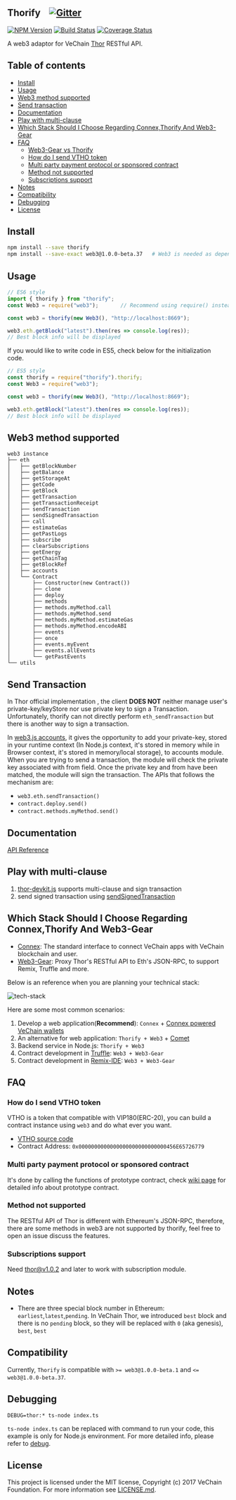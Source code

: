 ## Thorify &nbsp;&nbsp; [![Gitter](https://badges.gitter.im/vechain/thor.svg)](https://gitter.im/vechain/thor?utm_source=badge&utm_medium=badge&utm_campaign=pr-badge)

[![NPM Version](https://badge.fury.io/js/thorify.svg)](https://www.npmjs.com/package/thorify)
[![Build Status](https://travis-ci.org/vechain/thorify.svg)](https://travis-ci.org/vechain/thorify)
[![Coverage Status](https://coveralls.io/repos/github/vechain/thorify/badge.svg?branch=master)](https://coveralls.io/github/vechain/thorify?branch=master)

A web3 adaptor for VeChain [Thor](https://github.com/vechain/thor) RESTful API.


## Table of contents

* [Install](#install)
* [Usage](#usage)
* [Web3 method supported](#web3-method-supported)
* [Send transaction](#send-transaction)
* [Documentation](https://thorify.vecha.in)
* [Play with multi-clause](#play-with-multi-clause)
* [Which Stack Should I Choose Regarding Connex,Thorify And Web3-Gear](#which-stack-should-i-choose-regarding-connexthorify-and-web3-gear)
* [FAQ](#faq)
    * [Web3-Gear vs Thorify](#web3-gear-vs-thorify)
    * [How do I send VTHO token](#how-do-i-send-vtho-token)
    * [Multi party payment protocol or sponsored contract](#multi-party-payment-protocol-or-sponsored-contract)
    * [Method not supported](#method-not-supported)
    * [Subscriptions support](#subscriptions-support)
* [Notes](#notes)
* [Compatibility](#compatibility)
* [Debugging](#debugging)
* [License](#License)

## Install

``` bash
npm install --save thorify
npm install --save-exact web3@1.0.0-beta.37   # Web3 is needed as dependency.
```

## Usage

``` javascript
// ES6 style
import { thorify } from "thorify";
const Web3 = require("web3");		// Recommend using require() instead of import here

const web3 = thorify(new Web3(), "http://localhost:8669");

web3.eth.getBlock("latest").then(res => console.log(res));
// Best block info will be displayed
```

If you would like to write code in ES5, check below for the initialization code.

``` javascript
// ES5 style
const thorify = require("thorify").thorify;
const Web3 = require("web3");

const web3 = thorify(new Web3(), "http://localhost:8669");

web3.eth.getBlock("latest").then(res => console.log(res));
// Best block info will be displayed
```

## Web3 method supported

```
web3 instance
├── eth
│   ├── getBlockNumber
│   ├── getBalance
│   ├── getStorageAt
│   ├── getCode
│   ├── getBlock
│   ├── getTransaction
│   ├── getTransactionReceipt
│   ├── sendTransaction
│   ├── sendSignedTransaction
│   ├── call
│   ├── estimateGas
│   ├── getPastLogs
│   ├── subscribe
│   ├── clearSubscriptions
│   ├── getEnergy
│   ├── getChainTag
│   ├── getBlockRef
│   ├── accounts
│   └── Contract
│       ├── Constructor(new Contract())
│       ├── clone
│       ├── deploy
│       ├── methods
│       ├── methods.myMethod.call
│       ├── methods.myMethod.send
│       ├── methods.myMethod.estimateGas
│       ├── methods.myMethod.encodeABI
│       ├── events
│       ├── once
│       ├── events.myEvent
│       ├── events.allEvents
│       └── getPastEvents
└── utils

```

## Send Transaction

In Thor official implementation , the client **DOES NOT** neither manage user's private-key/keyStore nor use private key to sign a Transaction. Unfortunately, thorify can not directly perform `eth_sendTransaction` but there is another way to sign a transaction.

In [web3.js accounts](https://web3js.readthedocs.io/en/1.0/web3-eth-accounts.html#eth-accounts), it gives the opportunity to add your private-key, stored in your runtime context (In Node.js context, it's stored in memory while in Browser context, it's stored in memory/local storage), to accounts module. When you are trying to send a transaction, the module will check the private key associated with from field. Once the private key and from have been matched, the module will sign the transaction.
The APIs that follows the mechanism are:

+ `web3.eth.sendTransaction()`
+ `contract.deploy.send()`
+ `contract.methods.myMethod.send()`

## Documentation

[API Reference](https://thorify.vecha.in/#/?id=api-reference)

## Play with multi-clause

1. [thor-devkit.js](https://github.com/vechain/thor-devkit.js) supports multi-clause and sign transaction
2. send signed transaction using [sendSignedTransaction](https://thorify.vecha.in/#/?id=send-signed-transaction)

## Which Stack Should I Choose Regarding Connex,Thorify And Web3-Gear

+ [Connex](https://github.com/vechain/connex#connex-): The standard interface to connect VeChain apps with VeChain blockchain and user.
+ [Web3-Gear](https://github.com/vechain/web3-gear#web3-gear): Proxy Thor's RESTful API to Eth's JSON-RPC, to support Remix, Truffle and more.

Below is an reference when you are planning your technical stack:

![tech-stack](https://raw.githubusercontent.com/vechain/thorify/master/tech-stack.png)

Here are some most common scenarios:

1. Develop a web application(**Recommend**): `Connex` + [Connex powered VeChain wallets](https://env.vechain.org/)
2. An alternative for web application: `Thorify + Web3` + [Comet](https://env.vechain.org/#comet)
3. Backend service in Node.js: `Thorify + Web3`
4. Contract development in [Truffle](https://truffleframework.com/): `Web3 + Web3-Gear`
5. Contract development in [Remix-IDE](https://remix.ethereum.org/): `Web3 + Web3-Gear`

## FAQ

### How do I send VTHO token

VTHO is a token that compatible with VIP180(ERC-20), you can build a contract instance using `web3` and do what ever you want.

+ [VTHO source code](https://github.com/vechain/thor/blob/master/builtin/gen/energy.sol)
+ Contract Address: `0x0000000000000000000000000000456E65726779`

### Multi party payment protocol or sponsored contract

It's done by calling the functions of prototype contract, check [wiki page](https://github.com/vechain/thor/wiki/Prototype(EN)) for detailed info about prototype contract.

### Method not supported

The RESTful API of Thor is different with Ethereum's JSON-RPC, therefore, there are some methods in web3 are not supported by thorify, feel free to open an issue discuss the features.

### Subscriptions support

Need thor@v1.0.2 and later to work with subscription module.

## Notes

- There are three special block number in Ethereum: `earliest`,`latest`,`pending`. In VeChain Thor, we introduced `best` block and there is no `pending` block, so they will be replaced with `0` (aka genesis), `best`, `best`

## Compatibility

Currently, `Thorify` is compatible with `>= web3@1.0.0-beta.1` and `<= web3@1.0.0-beta.37`.

## Debugging

```shell
DEBUG=thor:* ts-node index.ts 
```

`ts-node index.ts` can be replaced with command to run your code, this example is only for Node.js environment. For more detailed info, please refer to [debug](https://www.npmjs.com/package/debug).


## License

This project is licensed under the MIT license, Copyright (c) 2017 VeChain Foundation. For more information see [LICENSE.md](LICENSE.md).
